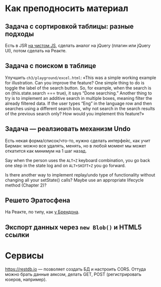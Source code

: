 # Как преподносить материал
## Задача с сортировкой таблицы: разные подходы
Есть в JSR [на чистом JS](http://learn.javascript.ru/task/sort-table), сделать аналог на jQuery (плагин или jQuery UI), потом сделать на Реакте.

## Задача с поиском в таблице
Улучшить `ch3/playground/excel.html`:
«This was a simple working example for illustration. Can you improve the feature?
One simple thing to do is toggle the label of the search button. So, for example, when the search is on (this.state.search === true), it says “Done searching.”
Another thing to try is to implement an additive search in multiple boxes, meaning filter the already filtered data. If the user types “Eng” in the language row and then searches using a different search box, why not search in the search results of the previous search only? How would you implement this feature?»

## Задача — реалзиовать механизм Undo
Есть некая форма/список/что-то, нужно сделать интерфейс, как учит Бирман: можно все удалять, менять, но в любой момент мы может откатится как минимум на 1 шаг назад.

Say when the person uses the `ALT+Z` keyboard combination, you go back one step in the state log and on `ALT+SHIFT+Z` you go forward.

Is there another way to implement replay/undo type of functionality without changing all your setState() calls? Maybe use an appropriate lifecycle method (Chapter 2)?

## Решето Эратосфена
На Реакте, по типу, как [у Брендона](https://github.com/BrendanEich/sieve/blob/gh-pages/index.html).

## Экспорт данных через `new Blob()` и HTML5 ссылки

# Сервисы
https://restdb.io — позволяет создать БД и настроить CORS. Оттуда можно брать данные аяксом, делать GET, POST (регистрировать юзеров, например).